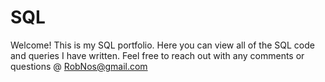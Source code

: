 # SQL

Welcome! This is my SQL portfolio. Here you can view all of the SQL code and queries I have written.
Feel free to reach out with any comments or questions @ RobNos@gmail.com
